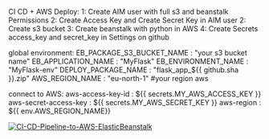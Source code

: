 CI CD + AWS Deploy:
  1: Create AIM user with full s3 and beanstalk Permissions
  2: Create Access Key and Create Secret Key in AIM user
  2: Create s3 bucket
  3: Create beanstalk with python in AWS
  4: Create Secrets access_key and secret_key in Settings on github
  
  global environment:
    EB_PACKAGE_S3_BUCKET_NAME : "your s3 bucket name"
    EB_APPLICATION_NAME       : "MyFlask"
    EB_ENVIRONMENT_NAME       : "MyFlask-env"
    DEPLOY_PACKAGE_NAME       : "flask_app_${{ github.sha }}.zip"
    AWS_REGION_NAME           : "eu-north-1"   #your region aws

  connect to AWS:
    aws-access-key-id     : ${{ secrets.MY_AWS_ACCESS_KEY }}
    aws-secret-access-key : ${{ secrets.MY_AWS_SECRET_KEY }}
    aws-region            : ${{ env.AWS_REGION_NAME}}

  


[![CI-CD-Pipeline-to-AWS-ElasticBeanstalk](https://github.com/oleksiifutruk/ci_cd/actions/workflows/main.yml/badge.svg)](https://github.com/oleksiifutruk/ci_cd/actions/workflows/main.yml)
